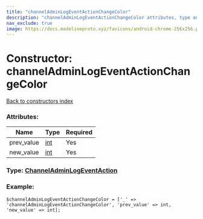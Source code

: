 ```yaml
---
title: "channelAdminLogEventActionChangeColor"
description: "channelAdminLogEventActionChangeColor attributes, type and example"
nav_exclude: true
image: https://docs.madelineproto.xyz/favicons/android-chrome-256x256.png
---
```

# Constructor: channelAdminLogEventActionChangeColor  
[Back to constructors index](/API_docs/constructors/index.html)



### Attributes:

| Name     |    Type       | Required |
|----------|---------------|----------|
|prev\_value|[int](/API_docs/types/int.html) | Yes|
|new\_value|[int](/API_docs/types/int.html) | Yes|



### Type: [ChannelAdminLogEventAction](/API_docs/types/ChannelAdminLogEventAction.html)


### Example:

```
$channelAdminLogEventActionChangeColor = ['_' => 'channelAdminLogEventActionChangeColor', 'prev_value' => int, 'new_value' => int];
```  
